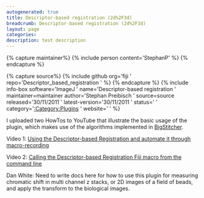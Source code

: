 ```yaml
---
autogenerated: true
title: Descriptor-based registration (2d%2F3d)
breadcrumb: Descriptor-based registration (2d%2F3d)
layout: page
categories: 
description: test description
---
```



{% capture maintainer%}
{% include person content='StephanP' %}
{% endcapture %}

{% capture source%}
{% include github org='fiji ' repo='Descriptor\_based\_registration ' %}
{% endcapture %}
{% include info-box software='ImageJ ' name='Descriptor-based registration ' maintainer=maintainer author='Stephan Preibisch ' source=source released='30/11/2011 ' latest-version='30/11/2011 ' status=' ' category='[:Category:Plugins](Category_Plugins ) ' website=' ' %}

I uploaded two HowTos to YouTube that illustrate the basic usage of the plugin, which makes use of the algorithms implemented in [BigStitcher](BigStitcher ).

Video 1: [Using the Descriptor-based Registration and automate it through macro-recording](https://www.youtube.com/watch?v=SKW1xwhsxdo)

Video 2: [Calling the Descriptor-based Registration Fiji macro from the command line](https://www.youtube.com/watch?v=5qL0jR-hqNs)

Dan White: Need to write docs here for how to use this plugin for measuring chromatic shift in multi channel z stacks, or 2D images of a field of beads, and apply the transform to the biological images.
